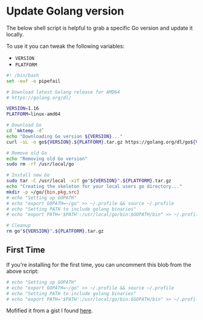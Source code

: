 # Update Golang version

The below shell script is helpful to grab a specific Go version and update it locally.

To use it you can tweak the following variables:

- `VERSION`
- `PLATFORM`

```bash
#! /bin/bash
set -euf -o pipefail

# Download latest Golang release for AMD64
# https://golang.org/dl/

VERSION=1.16
PLATFORM=linux-amd64

# Download Go
cd `mktemp -d`
echo "Downloading Go version ${VERSION}..."
curl -sL -o go${VERSION}.${PLATFORM}.tar.gz https://golang.org/dl/go${VERSION}.${PLATFORM}.tar.gz

# Remove old Go
echo "Removing old Go version"
sudo rm -rf /usr/local/go

# Install new Go
sudo tar -C /usr/local -xzf go"${VERSION}".${PLATFORM}.tar.gz
echo "Creating the skeleton for your local users go directory..."
mkdir -p ~/go/{bin,pkg,src}
# echo "Setting up GOPATH"
# echo "export GOPATH=~/go" >> ~/.profile && source ~/.profile
# echo "Setting PATH to include golang binaries"
# echo "export PATH='$PATH':/usr/local/go/bin:$GOPATH/bin" >> ~/.profile && source ~/.profile

# Cleanup
rm go"${VERSION}".${PLATFORM}.tar.gz
```

## First Time

If you're installing for the first time, you can uncomment this blob from the above script:

```bash
# echo "Setting up GOPATH"
# echo "export GOPATH=~/go" >> ~/.profile && source ~/.profile
# echo "Setting PATH to include golang binaries"
# echo "export PATH='$PATH':/usr/local/go/bin:$GOPATH/bin" >> ~/.profile && source ~/.profile
```

Mofified it from a gist I found [here](https://gist.github.com/Zate/b3c8e18cbb2bbac2976d79525d95f893).